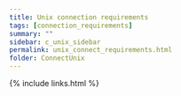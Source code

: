 ```yaml
---
title: Unix connection requirements
tags: [connection_requirements]
summary: ""
sidebar: c_unix_sidebar
permalink: unix_connect_requirements.html
folder: ConnectUnix
---
```





 {% include links.html %}
